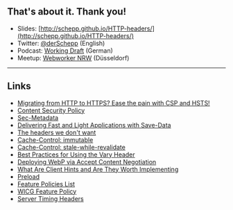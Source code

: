 <!-- .slide: data-background="images/backgrounds/thankyoupage.jpg" data-state="inverted faded" -->

<br><br><br><br><br><br>
## That's about it. Thank you!

* Slides: [http://schepp.github.io/HTTP-headers/](http://schepp.github.io/HTTP-headers/)
* Twitter: [@derSchepp](https://twitter.com/derSchepp) (English)
* Podcast: [Working Draft](http://workingdraft.de) (German)
* Meetup: [Webworker NRW](https://www.meetup.com/Webworker-NRW/) (Düsseldorf)
---

## Links

* [Migrating from HTTP to HTTPS? Ease the pain with CSP and HSTS!](https://scotthelme.co.uk/migrating-from-http-to-https-ease-the-pain-with-csp-and-hsts/)
* [Content Security Policy](http://docs.w3cub.com/http/headers/content-security-policy/)
* [Sec-Metadata](https://github.com/mikewest/sec-metadata)
* [Delivering Fast and Light Applications with Save-Data](https://developers.google.com/web/fundamentals/performance/optimizing-content-efficiency/save-data/)
* [The headers we don't want](https://www.fastly.com/blog/headers-we-dont-want)
* [Cache-Control: immutable](http://bitsup.blogspot.com/2016/05/Cache-Control-immutable.html)
* [Cache-Control: stale-while-revalidate](https://groups.google.com/a/chromium.org/forum/#!topic/blink-dev/rspPrQHfFkI/discussion)
* [Best Practices for Using the Vary Header](https://www.fastly.com/blog/best-practices-using-vary-header)
* [Deploying WebP via Accept Content Negotiation](https://www.igvita.com/2013/05/01/deploying-webp-via-accept-content-negotiation/)
* [What Are Client Hints and Are They Worth Implementing](https://www.keycdn.com/blog/client-hints)
* [Preload](https://w3c.github.io/preload/)
* [Feature Policies List](https://www.chromestatus.com/features/6218263637786624)
* [WICG Feature Policy](https://github.com/WICG/feature-policy)
* [Server Timing Headers](https://developer.mozilla.org/en-US/docs/Web/HTTP/Headers/Server-Timing)